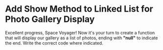# Add Show Method to Linked List for Photo Gallery Display

Excellent progress, Space Voyager! Now it's your turn to create a function that will display our gallery as a list of photos, ending with **"null"** to indicate the end. Write the correct code where indicated.
